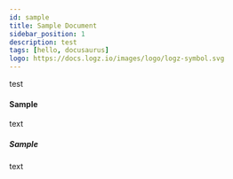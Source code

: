 ```yaml
---
id: sample
title: Sample Document
sidebar_position: 1
description: test
tags: [hello, docusaurus]
logo: https://docs.logz.io/images/logo/logz-symbol.svg
---
```


test














#### Sample

text

##### Sample

text
